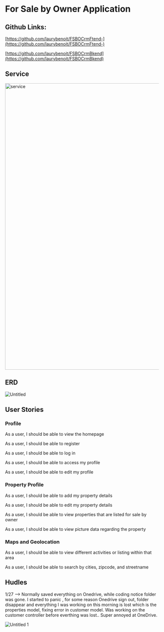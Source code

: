 # For Sale by Owner Application

## Github Links:

[https://github.com/laurybenoit/FSBOCrmFtend-](https://github.com/laurybenoit/FSBOCrmFtend-)

[https://github.com/laurybenoit/FSBOCrmBkend](https://github.com/laurybenoit/FSBOCrmBkend)

## Service 
<img width="937" alt="service" src="https://user-images.githubusercontent.com/44215076/151294391-8698e6bc-6df3-4091-8015-056f7ef55bac.png">


## ERD 

![Untitled](https://user-images.githubusercontent.com/44215076/151292511-bc4e9b65-edc3-4a5e-abf2-bf7ff1ab4922.png)

## User Stories

### **Profile**

As a user, I should be able to view the homepage

As a user, I should be able to register

As a user, I should be able to log in

As a user, I should be able to access my profile

As a user, I should be able to edit my profile

### Property Profile

As a user, I should be able to add my property details

As a user, I should be able to edit my property details

As a user, I should be able to view properties that are listed for sale by owner

As a user, I should be able to  view picture data regarding the property

### Maps and Geolocation

As a user, I should be able to view different activities or listing within that area

As a user, I should be able to search by cities, zipcode, and streetname

## Hudles
1/27 --> Normally saved everything on Onedrive, while coding notice folder was gone. I started to panic , for some reason Onedrive sign out, folder disappear and everything I was working on this morning is lost which is the properties model, fixing error in customer model. Was working on the customer controller before everthing was lost.. Super annoyed at OneDrive. 

![Untitled 1](https://user-images.githubusercontent.com/44215076/151292556-8de4ef86-cdf4-476f-8b17-06944c1424b2.png)




